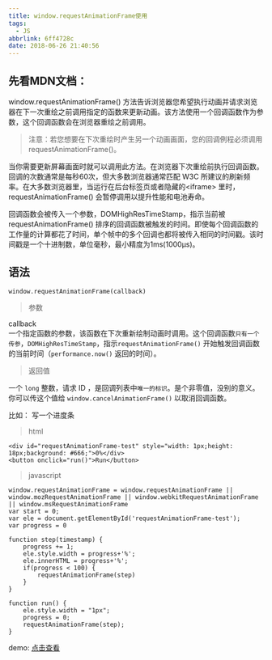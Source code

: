 ```yaml
---
title: window.requestAnimationFrame使用
tags:
  - JS
abbrlink: 6ff4728c
date: 2018-06-26 21:40:56
---
```

## 先看MDN文档：

window.requestAnimationFrame() 方法告诉浏览器您希望执行动画并请求浏览器在下一次重绘之前调用指定的函数来更新动画。该方法使用一个回调函数作为参数，这个回调函数会在浏览器重绘之前调用。

> 注意：若您想要在下次重绘时产生另一个动画画面，您的回调例程必须调用 requestAnimationFrame()。

当你需要更新屏幕画面时就可以调用此方法。在浏览器下次重绘前执行回调函数。回调的次数通常是每秒60次，但大多数浏览器通常匹配 W3C 所建议的刷新频率。在大多数浏览器里，当运行在后台标签页或者隐藏的&lt;iframe&gt; 里时，requestAnimationFrame() 会暂停调用以提升性能和电池寿命。

回调函数会被传入一个参数，DOMHighResTimeStamp，指示当前被 requestAnimationFrame() 排序的回调函数被触发的时间。即使每个回调函数的工作量的计算都花了时间，单个帧中的多个回调也都将被传入相同的时间戳。该时间戳是一个十进制数，单位毫秒，最小精度为1ms(1000μs)。   

## 语法

```
window.requestAnimationFrame(callback)
```

> 参数

callback   
一个指定函数的参数，该函数在下次重新绘制动画时调用。这个回调函数`只有一个传参`，`DOMHighResTimeStamp`，指示`requestAnimationFrame()` 开始触发回调函数的当前时间（`performance.now()` 返回的时间）。

> 返回值

一个 `long` 整数，请求 ID ，是回调列表中`唯一的标识`。是个非零值，没别的意义。你可以传这个值给 `window.cancelAnimationFrame()` 以取消回调函数。


比如： 写一个进度条
> html
```
<div id="requestAnimationFrame-test" style="width: 1px;height: 18px;background: #666;">0%</div>
<button onclick="run()">Run</button>
```

> javascript
```
window.requestAnimationFrame = window.requestAnimationFrame || window.mozRequestAnimationFrame || window.webkitRequestAnimationFrame || window.msRequestAnimationFrame
var start = 0;
var ele = document.getElementById('requestAnimationFrame-test');
var progress = 0

function step(timestamp) {
    progress += 1;
    ele.style.width = progress+'%';
    ele.innerHTML = progress+'%';
    if(progress < 100) {
        requestAnimationFrame(step)
    }
}

function run() {
    ele.style.width = "1px";
    progress = 0;
    requestAnimationFrame(step);
}
```


demo: [点击查看](https://sansanshow.github.io/fe-notes/examples/html/requestAnimationFrame.html)

